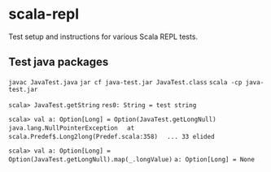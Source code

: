 # scala-repl

Test setup and instructions for various Scala REPL tests.

## Test java packages

``javac JavaTest.java`` 
``jar cf java-test.jar JavaTest.class`` 
``scala -cp java-test.jar``

``scala> JavaTest.getString``
``res0: String = test string``

``scala> val a: Option[Long] = Option(JavaTest.getLongNull)``
``java.lang.NullPointerException``
``  at scala.Predef$.Long2long(Predef.scala:358)``
``  ... 33 elided``

``scala> val a: Option[Long] = Option(JavaTest.getLongNull).map(_.longValue)``
``a: Option[Long] = None``
